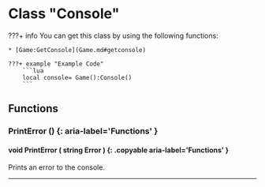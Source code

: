 # Class "Console"

???+ info
    You can get this class by using the following functions:

    * [Game:GetConsole](Game.md#getconsole)

    ???+ example "Example Code"
        ```lua
        local console= Game():Console()
        ```
        
## Functions

### PrintError () {: aria-label='Functions' }
#### void PrintError ( string Error ) {: .copyable aria-label='Functions' }
Prints an error to the console.

___
